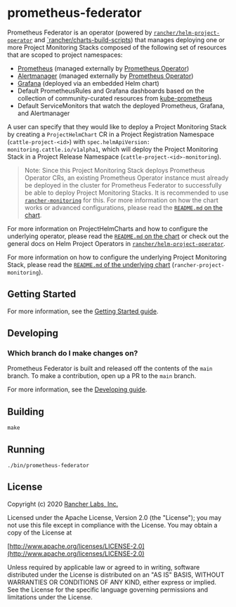 prometheus-federator
========

Prometheus Federator is an operator (powered by [`rancher/helm-project-operator`](https://github.com/rancher/helm-project-operator) and [`rancher/charts-build-scripts](https://github.com/rancher/charts-build-scripts)) that manages deploying one or more Project Monitoring Stacks composed of the following set of resources that are scoped to project namespaces:
- [Prometheus](https://prometheus.io/) (managed externally by [Prometheus Operator](https://github.com/prometheus-operator/prometheus-operator))
- [Alertmanager](https://prometheus.io/docs/alerting/latest/alertmanager/) (managed externally by [Prometheus Operator](https://github.com/prometheus-operator/prometheus-operator))
- [Grafana](https://github.com/helm/charts/tree/master/stable/grafana) (deployed via an embedded Helm chart)
- Default PrometheusRules and Grafana dashboards based on the collection of community-curated resources from [kube-prometheus](https://github.com/prometheus-operator/kube-prometheus/)
- Default ServiceMonitors that watch the deployed Prometheus, Grafana, and Alertmanager

A user can specify that they would like to deploy a Project Monitoring Stack by creating a `ProjectHelmChart` CR in a Project Registration Namespace (`cattle-project-<id>`) with `spec.helmApiVersion: monitoring.cattle.io/v1alpha1`, which will deploy the Project Monitoring Stack in a Project Release Namespace (`cattle-project-<id>-monitoring`). 

> Note: Since this Project Monitoring Stack deploys Prometheus Operator CRs, an existing Prometheus Operator instance must already be deployed in the cluster for Prometheus Federator to successfully be able to deploy Project Monitoring Stacks. It is recommended to use [`rancher-monitoring`](https://rancher.com/docs/rancher/v2.6/en/monitoring-alerting/) for this. For more information on how the chart works or advanced configurations, please read the [`README.md` on the chart](packages/prometheus-federator/README.md).

For more information on ProjectHelmCharts and how to configure the underlying operator, please read the [`README.md` on the chart](packages/prometheus-federator/README.md) or check out the general docs on Helm Project Operators in [`rancher/helm-project-operator`](https://github.com/rancher/helm-project-operator).

For more information on how to configure the underlying Project Monitoring Stack, please read the [`README.md` of the underlying chart](packages/rancher-project-monitoring/README.md) (`rancher-project-monitoring`).


## Getting Started

For more information, see the [Getting Started guide](docs/gettingstarted.md).

## Developing

### Which branch do I make changes on?

Prometheus Federator is built and released off the contents of the `main` branch. To make a contribution, open up a PR to the `main` branch.

For more information, see the [Developing guide](docs/developing.md).

## Building

`make`

## Running

`./bin/prometheus-federator`

## License
Copyright (c) 2020 [Rancher Labs, Inc.](http://rancher.com)

Licensed under the Apache License, Version 2.0 (the "License");
you may not use this file except in compliance with the License.
You may obtain a copy of the License at

[http://www.apache.org/licenses/LICENSE-2.0](http://www.apache.org/licenses/LICENSE-2.0)

Unless required by applicable law or agreed to in writing, software
distributed under the License is distributed on an "AS IS" BASIS,
WITHOUT WARRANTIES OR CONDITIONS OF ANY KIND, either express or implied.
See the License for the specific language governing permissions and
limitations under the License.
